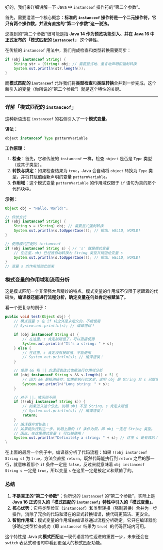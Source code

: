 好的，我们来详细讲解一下 Java 中 `instanceof` 操作符的“第二个参数”。

首先，需要澄清一个核心概念：**标准的 `instanceof` 操作符是一个二元操作符，它只有两个操作数，并没有直接的“第二个参数”这一说法。**

您提到的“第二个参数”很可能是指 **Java 14 作为预览功能引入、并在 Java 16 中正式发布的「模式匹配的 `instanceof`」** 这个特性。

在传统的 `instanceof` 用法中，我们完成检查和类型转换需要两步：

```java
if (obj instanceof String) {
    String str = (String) obj; // 需要显式地、重复地声明和强制转换
    System.out.println(str.length());
}
```

而**模式匹配的 `instanceof`** 允许我们将**类型检查**和**类型转换**合并到一步完成，这个新引入的变量（你所说的“第二个参数”）就是这个特性的关键。

---

### 详解「模式匹配的 `instanceof`」

这种新语法在 `instanceof` 的右侧引入了一个**模式变量**。

**语法：**
```java
object instanceof Type patternVariable
```

**工作原理：**
1.  **检查**：首先，它和传统的 `instanceof` 一样，检查 `object` 是否是 `Type` 类型（或其子类型）。
2.  **转换与绑定**：如果检查结果为 `true`，Java 会自动将 `object` 转换为 `Type` 类型，并将其赋值给新声明的变量 `patternVariable`。
3.  **作用域**：这个模式变量 `patternVariable` 的作用域仅限于 `if` 语句为真的那个代码块中。

**示例：**

```java
Object obj = "Hello, World!";

// 传统方式
if (obj instanceof String) {
    String s = (String) obj; // 需要显式强制转换
    System.out.println(s.toUpperCase()); // 输出: HELLO, WORLD!
}

// 使用模式匹配的 instanceof
if (obj instanceof String s) { // 's' 就是模式变量
    // 在这里，obj 已经被自动转换为 String 类型并赋值给变量 s
    System.out.println(s.toUpperCase()); // 输出: HELLO, WORLD!
}
// 变量 s 的作用域到此结束
```

### 模式变量的作用域和流程分析

这是模式匹配一个非常强大且精妙的特点。模式变量的作用域不仅限于紧跟着的代码块，**编译器还能进行流程分析，确定变量在何处肯定被赋值了**。

看一个更复杂的例子：

```java
public void test(Object obj) {
    // 模式变量 s 在 if 块之外是未定义的，不能使用
    // System.out.println(s); // 编译错误！

    if (obj instanceof String s) {
        // 在这里，s 肯定被赋值了，可以直接使用
        System.out.println("It's a string: " + s);
    } else {
        // 在这里，s 肯定没有被赋值，不能使用
        // System.out.println(s); // 编译错误！
    }

    // 使用 && 和 || 的逻辑表达式也能进行作用域分析
    if (obj instanceof String s && s.length() > 5) {
        // 因为 && 是短路操作，如果能执行到这里，说明 obj 是 String 且 s 已赋值
        System.out.println("Long string: " + s);
    }

    // 对于 ||，情况则不同
    if (!(obj instanceof String s)) {
        // 如果进入这个分支，说明 obj 不是 String，s 肯定未赋值
        // System.out.println(s); // 编译错误！
        return;
    }
    // 编译器非常智能！
    // 如果能执行到这一步，说明上面的 if 条件为假，即 obj 一定是 String 类型。
    // 因此，在这里模式变量 s 可以被使用！
    System.out.println("Definitely a string: " + s); // 这里 s 是有效的！
}
```

在上面的最后一个例子中，编译器分析了代码流程：如果 `!(obj instanceof String s)` 为 `true`，方法会直接 `return`。既然代码能执行到 `return` 之后的那一行，就意味着那个 `if` 条件一定是 `false`，反过来就意味着 `obj instanceof String s` 一定是 `true`，所以变量 `s` 在这里一定是被定义和赋值了的。

### 总结

1.  **不是真正的“第二个参数”**：你所说的 `instanceof` 的“第二个参数”，实际上是 **Java 16 正式引入的「模式匹配的 `instanceof`」特性中引入的「模式变量」**。
2.  **核心优势**：它将类型检查（`instanceof`）和类型转换（强制转换）合并为一步操作，消除了冗余的代码和潜在的显式转换错误，使代码更简洁、更安全。
3.  **智能作用域**：模式变量的作用域由编译器通过流程分析确定。它只在编译器能够确定类型检查成功（即 `instanceof` 结果为 `true`）的代码区域内可用。

这个特性是 Java 向**模式匹配**这一现代语言特性迈进的重要一步，未来还会在 `switch` 表达式和语句中看到更强大的模式匹配功能。